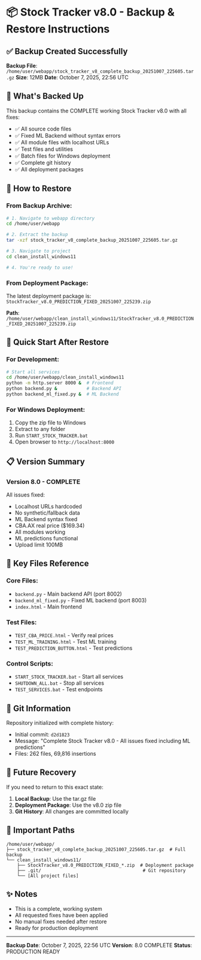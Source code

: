 # 📦 Stock Tracker v8.0 - Backup & Restore Instructions

## ✅ Backup Created Successfully

**Backup File**: `/home/user/webapp/stock_tracker_v8_complete_backup_20251007_225605.tar.gz`
**Size**: 12MB
**Date**: October 7, 2025, 22:56 UTC

## 📁 What's Backed Up

This backup contains the COMPLETE working Stock Tracker v8.0 with all fixes:

- ✅ All source code files
- ✅ Fixed ML Backend without syntax errors
- ✅ All module files with localhost URLs
- ✅ Test files and utilities
- ✅ Batch files for Windows deployment
- ✅ Complete git history
- ✅ All deployment packages

## 🔄 How to Restore

### From Backup Archive:
```bash
# 1. Navigate to webapp directory
cd /home/user/webapp

# 2. Extract the backup
tar -xzf stock_tracker_v8_complete_backup_20251007_225605.tar.gz

# 3. Navigate to project
cd clean_install_windows11

# 4. You're ready to use!
```

### From Deployment Package:
The latest deployment package is:
`StockTracker_v8.0_PREDICTION_FIXED_20251007_225239.zip`

**Path**: `/home/user/webapp/clean_install_windows11/StockTracker_v8.0_PREDICTION_FIXED_20251007_225239.zip`

## 🚀 Quick Start After Restore

### For Development:
```bash
# Start all services
cd /home/user/webapp/clean_install_windows11
python -m http.server 8000 &  # Frontend
python backend.py &           # Backend API
python backend_ml_fixed.py &  # ML Backend
```

### For Windows Deployment:
1. Copy the zip file to Windows
2. Extract to any folder
3. Run `START_STOCK_TRACKER.bat`
4. Open browser to `http://localhost:8000`

## 📋 Version Summary

### Version 8.0 - COMPLETE
All issues fixed:
- Localhost URLs hardcoded
- No synthetic/fallback data
- ML Backend syntax fixed
- CBA.AX real price ($169.34)
- All modules working
- ML predictions functional
- Upload limit 100MB

## 🔧 Key Files Reference

### Core Files:
- `backend.py` - Main backend API (port 8002)
- `backend_ml_fixed.py` - Fixed ML backend (port 8003)
- `index.html` - Main frontend

### Test Files:
- `TEST_CBA_PRICE.html` - Verify real prices
- `TEST_ML_TRAINING.html` - Test ML training
- `TEST_PREDICTION_BUTTON.html` - Test predictions

### Control Scripts:
- `START_STOCK_TRACKER.bat` - Start all services
- `SHUTDOWN_ALL.bat` - Stop all services
- `TEST_SERVICES.bat` - Test endpoints

## 📝 Git Information

Repository initialized with complete history:
- Initial commit: `d2d1823`
- Message: "Complete Stock Tracker v8.0 - All issues fixed including ML predictions"
- Files: 262 files, 69,816 insertions

## 🔮 Future Recovery

If you need to return to this exact state:

1. **Local Backup**: Use the tar.gz file
2. **Deployment Package**: Use the v8.0 zip file
3. **Git History**: All changes are committed locally

## 📌 Important Paths

```
/home/user/webapp/
├── stock_tracker_v8_complete_backup_20251007_225605.tar.gz  # Full backup
└── clean_install_windows11/
    ├── StockTracker_v8.0_PREDICTION_FIXED_*.zip  # Deployment package
    ├── .git/                                      # Git repository
    └── [All project files]
```

## ✨ Notes

- This is a complete, working system
- All requested fixes have been applied
- No manual fixes needed after restore
- Ready for production deployment

---

**Backup Date**: October 7, 2025, 22:56 UTC
**Version**: 8.0 COMPLETE
**Status**: PRODUCTION READY